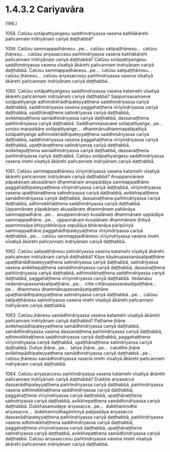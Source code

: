 

# 1.4.3.2 Cariyavāra





(196.)

1058\. Catūsu sotāpattiyaṅgesu saddhindriyassa vasena katihākārehi pañcannaṃ indriyānaṃ cariyā daṭṭhabbā?

1059\. Catūsu sammappadhānesu…pe…  catūsu satipaṭṭhānesu…  catūsu jhānesu…  catūsu ariyasaccesu paññindriyassa vasena katihākārehi pañcannaṃ indriyānaṃ cariyā daṭṭhabbā? Catūsu sotāpattiyaṅgesu saddhindriyassa vasena vīsatiyā ākārehi pañcannaṃ indriyānaṃ cariyā daṭṭhabbā. Catūsu sammappadhānesu…pe…  catūsu satipaṭṭhānesu…  catūsu jhānesu…  catūsu ariyasaccesu paññindriyassa vasena vīsatiyā ākārehi pañcannaṃ indriyānaṃ cariyā daṭṭhabbā.

1060\. Catūsu sotāpattiyaṅgesu saddhindriyassa vasena katamehi vīsatiyā ākārehi pañcannaṃ indriyānaṃ cariyā daṭṭhabbā? Sappurisasaṃseve sotāpattiyaṅge adhimokkhādhipateyyaṭṭhena saddhindriyassa cariyā daṭṭhabbā, saddhindriyassa vasena paggahaṭṭhena vīriyindriyassa cariyā daṭṭhabbā, upaṭṭhānaṭṭhena satindriyassa cariyā daṭṭhabbā, avikkhepaṭṭhena samādhindriyassa cariyā daṭṭhabbā, dassanaṭṭhena paññindriyassa cariyā daṭṭhabbā. Saddhammasavane sotāpattiyaṅge…pe…  yoniso manasikāre sotāpattiyaṅge…  dhammānudhammapaṭipattiyā sotāpattiyaṅge adhimokkhādhipateyyaṭṭhena saddhindriyassa cariyā daṭṭhabbā, saddhindriyassa vasena paggahaṭṭhena vīriyindriyassa cariyā daṭṭhabbā, upaṭṭhānaṭṭhena satindriyassa cariyā daṭṭhabbā, avikkhepaṭṭhena samādhindriyassa cariyā daṭṭhabbā, dassanaṭṭhena paññindriyassa cariyā daṭṭhabbā. Catūsu sotāpattiyaṅgesu saddhindriyassa vasena imehi vīsatiyā ākārehi pañcannaṃ indriyānaṃ cariyā daṭṭhabbā.

1061\. Catūsu sammappadhānesu vīriyindriyassa vasena katamehi vīsatiyā ākārehi pañcannaṃ indriyānaṃ cariyā daṭṭhabbā? Anuppannānaṃ pāpakānaṃ akusalānaṃ dhammānaṃ anuppādāya sammappadhāne paggahādhipateyyaṭṭhena vīriyindriyassa cariyā daṭṭhabbā, vīriyindriyassa vasena upaṭṭhānaṭṭhena satindriyassa cariyā daṭṭhabbā, avikkhepaṭṭhena samādhindriyassa cariyā daṭṭhabbā, dassanaṭṭhena paññindriyassa cariyā daṭṭhabbā, adhimokkhaṭṭhena saddhindriyassa cariyā daṭṭhabbā. Uppannānaṃ pāpakānaṃ akusalānaṃ dhammānaṃ pahānāya sammappadhāne…pe…  anuppannānaṃ kusalānaṃ dhammānaṃ uppādāya sammappadhāne…pe…  uppannānaṃ kusalānaṃ dhammānaṃ ṭhitiyā asammosāya bhiyyobhāvāya vepullāya bhāvanāya pāripūriyā sammappadhāne paggahādhipateyyaṭṭhena vīriyindriyassa cariyā daṭṭhabbā…pe…  catūsu sammappadhānesu vīriyindriyassa vasena imehi vīsatiyā ākārehi pañcannaṃ indriyānaṃ cariyā daṭṭhabbā.

1062\. Catūsu satipaṭṭhānesu satindriyassa vasena katamehi vīsatiyā ākārehi pañcannaṃ indriyānaṃ cariyā daṭṭhabbā? Kāye kāyānupassanāsatipaṭṭhāne upaṭṭhānādhipateyyaṭṭhena satindriyassa cariyā daṭṭhabbā, satindriyassa vasena avikkhepaṭṭhena samādhindriyassa cariyā daṭṭhabbā, dassanaṭṭhena paññindriyassa cariyā daṭṭhabbā, adhimokkhaṭṭhena saddhindriyassa cariyā daṭṭhabbā, paggahaṭṭhena vīriyindriyassa cariyā daṭṭhabbā. Vedanāsu vedanānupassanāsatipaṭṭhāne…pe…  citte cittānupassanāsatipaṭṭhāne…pe…  dhammesu dhammānupassanāsatipaṭṭhāne upaṭṭhānādhipateyyaṭṭhena satindriyassa cariyā daṭṭhabbā…pe…  catūsu satipaṭṭhānesu satindriyassa vasena imehi vīsatiyā ākārehi pañcannaṃ indriyānaṃ cariyā daṭṭhabbā.

1063\. Catūsu jhānesu samādhindriyassa vasena katamehi vīsatiyā ākārehi pañcannaṃ indriyānaṃ cariyā daṭṭhabbā? Paṭhame jhāne avikkhepādhipateyyaṭṭhena samādhindriyassa cariyā daṭṭhabbā, samādhindriyassa vasena dassanaṭṭhena paññindriyassa cariyā daṭṭhabbā, adhimokkhaṭṭhena saddhindriyassa cariyā daṭṭhabbā, paggahaṭṭhena vīriyindriyassa cariyā daṭṭhabbā, upaṭṭhānaṭṭhena satindriyassa cariyā daṭṭhabbā. Dutiye jhāne…pe…  tatiye jhāne…pe…  catutthe jhāne avikkhepādhipateyyaṭṭhena samādhindriyassa cariyā daṭṭhabbā…pe…  catūsu jhānesu samādhindriyassa vasena imehi vīsatiyā ākārehi pañcannaṃ indriyānaṃ cariyā daṭṭhabbā.

1064\. Catūsu ariyasaccesu paññindriyassa vasena katamehi vīsatiyā ākārehi pañcannaṃ indriyānaṃ cariyā daṭṭhabbā? Dukkhe ariyasacce dassanādhipateyyaṭṭhena paññindriyassa cariyā daṭṭhabbā, paññindriyassa vasena adhimokkhaṭṭhena saddhindriyassa cariyā daṭṭhabbā, paggahaṭṭhena vīriyindriyassa cariyā daṭṭhabbā, upaṭṭhānaṭṭhena satindriyassa cariyā daṭṭhabbā, avikkhepaṭṭhena samādhindriyassa cariyā daṭṭhabbā. Dukkhasamudaye ariyasacce…pe…  dukkhanirodhe ariyasacce…  dukkhanirodhagāminiyā paṭipadāya ariyasacce dassanādhipateyyaṭṭhena paññindriyassa cariyā daṭṭhabbā, paññindriyassa vasena adhimokkhaṭṭhena saddhindriyassa cariyā daṭṭhabbā, paggahaṭṭhena vīriyindriyassa cariyā daṭṭhabbā, upaṭṭhānaṭṭhena satindriyassa cariyā daṭṭhabbā, avikkhepaṭṭhena samādhindriyassa cariyā daṭṭhabbā. Catūsu ariyasaccesu paññindriyassa vasena imehi vīsatiyā ākārehi pañcannaṃ indriyānaṃ cariyā daṭṭhabbā.



